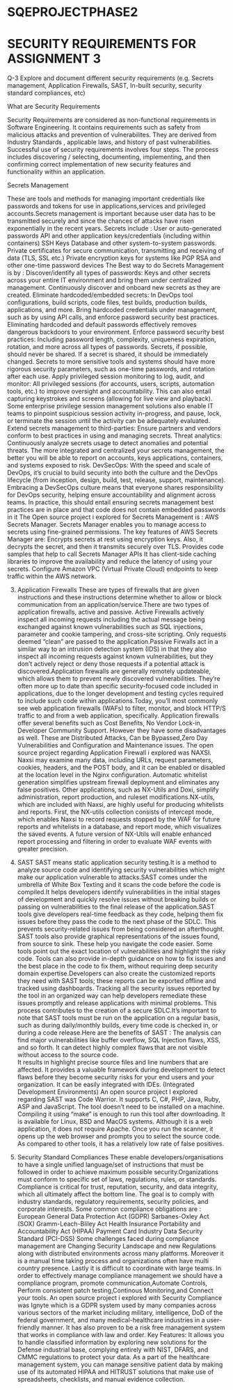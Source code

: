 # SQEPROJECTPHASE2
# SECURITY REQUIREMENTS FOR ASSIGNMENT 3

Q-3 Explore and document different security requirements (e.g. Secrets management,
       Application Firewalls, SAST, In-built security, security standard compliances, etc)

What are Security Requirements

Security Requirements are considered as non-functional requirements in Software Engineering. It contains requirements such as safety from malicious attacks and prevention of vulnerabilites. They are derived from Industry Standards , applicable laws, and history of past vulnerabilities.
Successful use of security requirements involves four steps. The process includes discovering / selecting, documenting, implementing, and then confirming correct implementation of new security features and functionality within an application.

Secrets Management

These are tools and methods for managing important credentials like passwords and tokens for use in applications,services and privileged accounts.Secrets management is important because user data has to be transmitted securely and since the chances of attacks have risen exponentially in the recent years. Secrets include :
User or auto-generated passwords
API and other application keys/credentials (including within containers)
SSH Keys
Database and other system-to-system passwords.
Private certificates for secure communication, transmitting and receiving of data (TLS, SSL etc.)
Private encryption keys for systems like PGP
RSA and other one-time password devices
The Best way to do Secrets Management is by :
Discover/identify all types of passwords: Keys and other secrets across your entire IT environment and bring them under centralized management. Continuously discover and onboard new secrets as they are created.
Eliminate hardcoded/embedded secrets: In DevOps tool configurations, build scripts, code files, test builds, production builds, applications, and more. Bring hardcoded credentials under management, such as by using API calls, and enforce password security best practices. Eliminating hardcoded and default passwords effectively removes dangerous backdoors to your environment.
Enforce password security best practices: Including password length, complexity, uniqueness expiration, rotation, and more across all types of passwords. Secrets, if possible, should never be shared. If a secret is shared, it should be immediately changed. Secrets to more sensitive tools and systems should have more rigorous security parameters, such as one-time passwords, and rotation after each use.
Apply privileged session monitoring to log, audit, and monitor: All privileged sessions (for accounts, users, scripts, automation tools, etc.) to improve oversight and accountability. This can also entail capturing keystrokes and screens (allowing for live view and playback). Some enterprise privilege session management solutions also enable IT teams to pinpoint suspicious session activity in-progress, and pause, lock, or terminate the session until the activity can be adequately evaluated.
Extend secrets management to third-parties: Ensure partners and vendors conform to best practices in using and managing secrets.
Threat analytics: Continuously analyze secrets usage to detect anomalies and potential threats. The more integrated and centralized your secrets management, the better you will be able to report on accounts, keys applications, containers, and systems exposed to risk.
DevSecOps: With the speed and scale of DevOps, it’s crucial to build security into both the culture and the DevOps lifecycle (from inception, design, build, test, release, support, maintenance). Embracing a DevSecOps culture means that everyone shares responsibility for DevOps security, helping ensure accountability and alignment across teams. In practice, this should entail ensuring secrets management best practices are in place and that code does not contain embedded passwords in it
The Open source project i explored for Secrets Management is : AWS Secrets Manager. Secrets Manager enables you to manage access to secrets using fine-grained permissions. The key features of AWS Secrets Manager are:
Encrypts secrets at rest using encryption keys.
Also, it decrypts the secret, and then it transmits securely over TLS.
Provides code samples that help to call Secrets Manager APIs
It has client-side caching libraries to improve the availability and reduce the latency of using your secrets.
Configure Amazon VPC (Virtual Private Cloud) endpoints to keep traffic within the AWS network.
 
3) Application Firewalls
These are types of firewalls that are given instructions and these instructions determine whether to allow or block communication from an application/service.There are two types of application firewalls, active and passive. Active Firewalls actively inspect all incoming requests including the actual message being exchanged against known vulnerabilities such as SQL injections, parameter and cookie tampering, and cross-site scripting. Only requests deemed “clean” are passed to the application.Passive Firwalls act in a similar way to an intrusion detection system (IDS) in that they also inspect all incoming requests against known vulnerabilities, but they don’t actively reject or deny those requests if a potential attack is discovered.Application firewalls are generally remotely updateable, which allows them to prevent newly discovered vulnerabilities. They’re often more up to date than specific security-focused code included in applications, due to the longer development and testing cycles required to include such code within applications.Today, you’ll most commonly see web application firewalls (WAFs) to filter, monitor, and block HTTP/S traffic to and from a web application, specifically. Application firewalls offer several benefits such as Cost Benefits, No Vendor Lock-in, Developer Community Support. However they have some disadvantages as well. These are Distributed Attacks, Can be Bypassed,Zero Day Vulnerabilities and Configuration and Maintenance issues. The open source project regarding Application Firewall i explored was NAXSI. Naxsi may examine many data, including URLs, request parameters, cookies, headers, and the POST body, and it can be enabled or disabled at the location level in the Nginx configuration. Automatic whitelist generation simplifies upstream firewall deployment and eliminates any false positives. Other applications, such as NX-Utils and Doxi, simplify administration, report production, and ruleset modifications.NX-utils, which are included with Naxsi, are highly useful for producing whitelists and reports. First, the NX-utils collection consists of intercept mode, which enables Naxsi to record requests stopped by the WAF for future reports and whitelists in a database, and report mode, which visualizes the saved events. A future version of NX-Utils will enable enhanced report processing and filtering in order to evaluate WAF events with greater precision.
 
 4) SAST
SAST means static application security testing.It is a method to analyze source code and identifying security vulnerabilities which might make our application vulnerable to attacks.SAST comes under the umbrella of White Box Texting and it scans the code before the code is compiled.It helps developers identify vulnerabilities in the initial stages of development and quickly resolve issues without breaking builds or passing on vulnerabilities to the final release of the application.SAST tools give developers real-time feedback as they code, helping them fix issues before they pass the code to the next phase of the SDLC. This prevents security-related issues from being considered an afterthought. SAST tools also provide graphical representations of the issues found, from source to sink. These help you navigate the code easier. Some tools point out the exact location of vulnerabilities and highlight the risky code. Tools can also provide in-depth guidance on how to fix issues and the best place in the code to fix them, without requiring deep security domain expertise.Developers can also create the customized reports they need with SAST tools; these reports can be exported offline and tracked using dashboards. Tracking all the security issues reported by the tool in an organized way can help developers remediate these issues promptly and release applications with minimal problems. This process contributes to the creation of a secure SDLC.It’s important to note that SAST tools must be run on the application on a regular basis, such as during daily/monthly builds, every time code is checked in, or during a code release.Here are the benefits of SAST :
The analysis can find major vulnerabilities like buffer overflow, SQL Injection flaws, XSS, and so forth. 
It can detect highly complex flaws that are not visible without access to the source code.  
It results in highlight precise source files and line numbers that are affected. 
It provides a valuable framework during development to detect flaws before they become security risks for your end users and your organization. 
It can be easily integrated with IDEs. (Integrated Development Environments) 
An open source project I explored regarding SAST was Code Warrior. It supports C, C#, PHP, Java, Ruby, ASP and JavaScript. The tool doesn’t need to be installed on a machine. Compiling it using “make” is enough to run this tool after downloading. It is available for Linux, BSD and MacOS systems. Although it is a web application, it does not require Apache. Once you run the scanner, it opens up the web browser and prompts you to select the source code. As compared to other tools, it has a relatively low rate of false positives. 

5) Security Standard Compliances
These enable developers/organisations to have a single unified language/set of instructions that must be followed in order to achieve maximum possible security.Organizations must conform to specific set of laws, regulations, rules, or standards. Compliance is critical for trust, reputation, security, and data integrity, which all ultimately affect the bottom line. The goal is to comply with industry standards, regulatory requirements, security policies, and corporate interests. Some common compliance obligations are  :
European General Data Protection Act (GDPR)
Sarbanes-Oxley Act (SOX)
Gramm-Leach-Bliley Act
Health Insurance Portability and Accountability Act (HIPAA)
Payment Card Industry Data Security Standard (PCI-DSS)
Some challenges faced during compliance management are Changing Security Landscape and new Regulations along with distributed environments across many platforms. Moreover it is a manual time taking process and organizations often have multi country presence. Lastly it is difficult to coordinate with large teams.
In order to effectively manage compliance management we should have a compliance program, promote communication,Automate Controls, Perform consistent patch testing,Continous Monitoring,and Connect your tools.
An open source project i explored with Security Compliance was Ignyte which is a GDPR system used by many companies across various sectors of the market including military, intelligence, DoD of the federal government, and many medical-healthcare industries in a user-friendly manner. It has also proven to be a risk free management system that works in compliance with law and order.
Key Features:
It allows you to handle classified information by exploring new solutions for the Defense industrial base, complying entirely with NIST, DFARS, and CMMC regulations to protect your data.
As a part of the healthcare management system, you can manage sensitive patient data by making use of its automated HIPAA and HITRUST solutions that make use of spreadsheets, checklists, and manual evidence collection.
 
